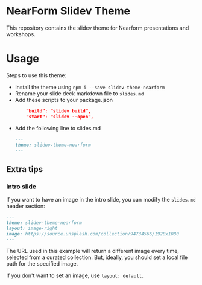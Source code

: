 # NearForm Slidev Theme

This repository contains the slidev theme for Nearform presentations and workshops.

# Usage

Steps to use this theme:
- Install the theme using `npm i --save slidev-theme-nearform`
- Rename your slide deck markdown file to `slides.md`
- Add these scripts to your package.json
  ```json
      "build": "slidev build",
      "start": "slidev --open",
  ```
- Add the following line to slides.md
  ```md
  ---
  theme: slidev-theme-nearform
  ---
  ```

## Extra tips

### Intro slide

If you want to have an image in the intro slide, you can modify the `slides.md`
header section:

```md
---
theme: slidev-theme-nearform
layout: image-right
image: https://source.unsplash.com/collection/94734566/1920x1080
---
```

The URL used in this example will return a different image every time, selected
from a curated collection. But, ideally, you should set a local file path for
the specified image.

If you don't want to set an image, use `layout: default`.
